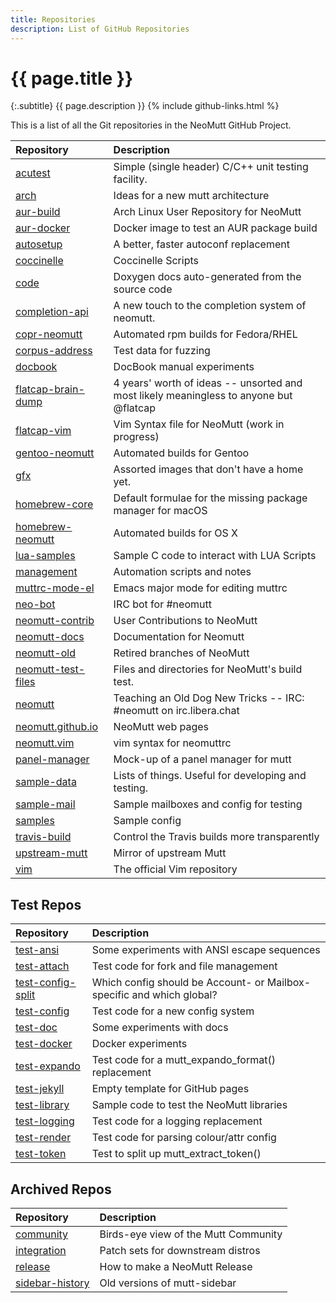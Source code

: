 ```yaml
---
title: Repositories
description: List of GitHub Repositories
---
```


# {{ page.title }}

{:.subtitle}
{{ page.description }}
{% include github-links.html %}

This is a list of all the Git repositories in the NeoMutt GitHub Project.

| Repository                                                          | Description                                                                                              |
| :------------------------------------------------------------------ | :------------------------------------------------------------------------------------------------------- |
| [acutest](https://github.com/neomutt/acutest)                       | Simple (single header) C/C++ unit testing facility.                                                      |
| [arch](https://github.com/neomutt/arch)                             | Ideas for a new mutt architecture                                                                        |
| [aur-build](https://github.com/neomutt/aur-build)                   | Arch Linux User Repository for NeoMutt                                                                   |
| [aur-docker](https://github.com/neomutt/aur-docker)                 | Docker image to test an AUR package build                                                                |
| [autosetup](https://github.com/neomutt/autosetup)                   | A better, faster autoconf replacement                                                                    |
| [coccinelle](https://github.com/neomutt/coccinelle)                 | Coccinelle Scripts                                                                                       |
| [code](https://github.com/neomutt/code)                             | Doxygen docs auto-generated from the source code                                                         |
| [completion-api](https://github.com/neomutt/completion-api)         | A new touch to the completion system of neomutt.                                                         |
| [copr-neomutt](https://github.com/neomutt/copr-neomutt)             | Automated rpm builds for Fedora/RHEL                                                                     |
| [corpus-address](https://github.com/neomutt/corpus-address)         | Test data for fuzzing                                                                                    |
| [docbook](https://github.com/neomutt/docbook)                       | DocBook manual experiments                                                                               |
| [flatcap-brain-dump](https://github.com/neomutt/flatcap-brain-dump) | 4 years' worth of ideas -- unsorted and most likely meaningless to anyone but @flatcap                   |
| [flatcap-vim](https://github.com/neomutt/flatcap-vim)               | Vim Syntax file for NeoMutt (work in progress)                                                           |
| [gentoo-neomutt](https://github.com/neomutt/gentoo-neomutt)         | Automated builds for Gentoo                                                                              |
| [gfx](https://github.com/neomutt/gfx)                               | Assorted images that don't have a home yet.                                                              |
| [homebrew-core](https://github.com/neomutt/homebrew-core)           | Default formulae for the missing package manager for macOS                                               |
| [homebrew-neomutt](https://github.com/neomutt/homebrew-neomutt)     | Automated builds for OS X                                                                                |
| [lua-samples](https://github.com/neomutt/lua-samples)               | Sample C code to interact with LUA Scripts                                                               |
| [management](https://github.com/neomutt/management)                 | Automation scripts and notes                                                                             |
| [muttrc-mode-el](https://github.com/neomutt/muttrc-mode-el)         | Emacs major mode for editing muttrc                                                                      |
| [neo-bot](https://github.com/neomutt/neo-bot)                       | IRC bot for #neomutt                                                                                     |
| [neomutt-contrib](https://github.com/neomutt/neomutt-contrib)       | User Contributions to NeoMutt                                                                            |
| [neomutt-docs](https://github.com/neomutt/neomutt-docs)             | Documentation for Neomutt                                                                                |
| [neomutt-old](https://github.com/neomutt/neomutt-old)               | Retired branches of NeoMutt                                                                              |
| [neomutt-test-files](https://github.com/neomutt/neomutt-test-files) | Files and directories for NeoMutt's build test.                                                          |
| [neomutt](https://github.com/neomutt/neomutt)                       | Teaching an Old Dog New Tricks -- IRC: #neomutt on irc.libera.chat
| [neomutt.github.io](https://github.com/neomutt/neomutt.github.io)   | NeoMutt web pages                                                                                        |
| [neomutt.vim](https://github.com/neomutt/neomutt.vim)               | vim syntax for neomuttrc                                                                                 |
| [panel-manager](https://github.com/neomutt/panel-manager)           | Mock-up of a panel manager for mutt                                                                      |
| [sample-data](https://github.com/neomutt/sample-data)               | Lists of things.  Useful for developing and testing.                                                     |
| [sample-mail](https://github.com/neomutt/sample-mail)               | Sample mailboxes and config for testing                                                                  |
| [samples](https://github.com/neomutt/samples)                       | Sample config                                                                                            |
| [travis-build](https://github.com/neomutt/travis-build)             | Control the Travis builds more transparently                                                             |
| [upstream-mutt](https://github.com/neomutt/upstream-mutt)           | Mirror of upstream Mutt                                                                                  |
| [vim](https://github.com/neomutt/vim)                               | The official Vim repository                                                                              |

## Test Repos

| Repository                                                          | Description                                                                   |
| :------------------------------------------------------------------ | :---------------------------------------------------------------------------- |
| [test-ansi](https://github.com/neomutt/test-ansi)                   | Some experiments with ANSI escape sequences                                   |
| [test-attach](https://github.com/neomutt/test-attach)               | Test code for fork and file management                                        |
| [test-config-split](https://github.com/neomutt/test-config-split)   | Which config should be Account- or Mailbox-specific and which global?         |
| [test-config](https://github.com/neomutt/test-config)               | Test code for a new config system                                             |
| [test-doc](https://github.com/neomutt/test-doc)                     | Some experiments with docs                                                    |
| [test-docker](https://github.com/neomutt/test-docker)               | Docker experiments                                                            |
| [test-expando](https://github.com/neomutt/test-expando)             | Test code for a mutt_expando_format() replacement                             |
| [test-jekyll](https://github.com/neomutt/test-jekyll)               | Empty template for GitHub pages                                               |
| [test-library](https://github.com/neomutt/test-library)             | Sample code to test the NeoMutt libraries                                     |
| [test-logging](https://github.com/neomutt/test-logging)             | Test code for a logging replacement                                           |
| [test-render](https://github.com/neomutt/test-render)               | Test code for parsing colour/attr config                                      |
| [test-token](https://github.com/neomutt/test-token)                 | Test to split up mutt_extract_token()                                         |

## Archived Repos

| Repository                                                          | Description                                                                   |
| :------------------------------------------------------------------ | :---------------------------------------------------------------------------- |
| [community](https://github.com/neomutt/community)                   | Birds-eye view of the Mutt Community                                          |
| [integration](https://github.com/neomutt/integration)               | Patch sets for downstream distros                                             |
| [release](https://github.com/neomutt/release)                       | How to make a NeoMutt Release                                                 |
| [sidebar-history](https://github.com/neomutt/sidebar-history)       | Old versions of mutt-sidebar                                                  |
